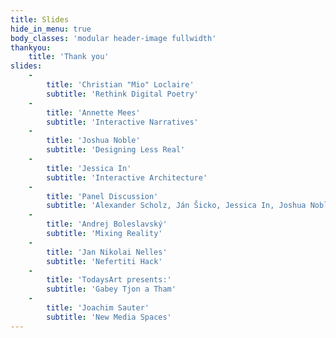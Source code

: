 ```yaml
---
title: Slides
hide_in_menu: true
body_classes: 'modular header-image fullwidth'
thankyou:
    title: 'Thank you'
slides:
    -
        title: 'Christian "Mio" Loclaire'
        subtitle: 'Rethink Digital Poetry'
    -
        title: 'Annette Mees'
        subtitle: 'Interactive Narratives'
    -
        title: 'Joshua Noble'
        subtitle: 'Designing Less Real'
    -
        title: 'Jessica In'
        subtitle: 'Interactive Architecture'
    -
        title: 'Panel Discussion'
        subtitle: 'Alexander Scholz, Ján Šicko, Jessica In, Joshua Noble'
    -
        title: 'Andrej Boleslavský'
        subtitle: 'Mixing Reality'
    -
        title: 'Jan Nikolai Nelles'
        subtitle: 'Nefertiti Hack'
    -
        title: 'TodaysArt presents:'
        subtitle: 'Gabey Tjon a Tham'
    -
        title: 'Joachim Sauter'
        subtitle: 'New Media Spaces'
---
```


